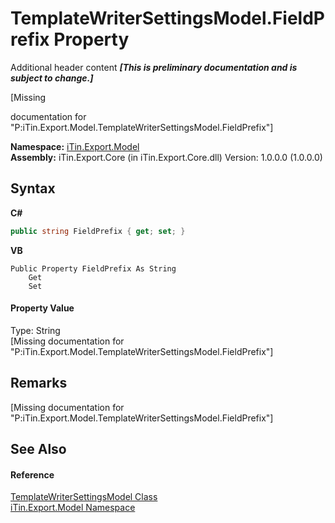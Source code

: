 # TemplateWriterSettingsModel.FieldPrefix Property 
Additional header content _**\[This is preliminary documentation and is subject to change.\]**_

\[Missing <summary> documentation for "P:iTin.Export.Model.TemplateWriterSettingsModel.FieldPrefix"\]

**Namespace:**&nbsp;<a href="ef57ffcc-e95e-b212-5a46-9aa6f5a3511f">iTin.Export.Model</a><br />**Assembly:**&nbsp;iTin.Export.Core (in iTin.Export.Core.dll) Version: 1.0.0.0 (1.0.0.0)

## Syntax

**C#**<br />
``` C#
public string FieldPrefix { get; set; }
```

**VB**<br />
``` VB
Public Property FieldPrefix As String
	Get
	Set
```


#### Property Value
Type: String<br />\[Missing <value> documentation for "P:iTin.Export.Model.TemplateWriterSettingsModel.FieldPrefix"\]

## Remarks
\[Missing <remarks> documentation for "P:iTin.Export.Model.TemplateWriterSettingsModel.FieldPrefix"\]

## See Also


#### Reference
<a href="2b287fb0-ece5-d0b6-bb0a-0d94023fad99">TemplateWriterSettingsModel Class</a><br /><a href="ef57ffcc-e95e-b212-5a46-9aa6f5a3511f">iTin.Export.Model Namespace</a><br />